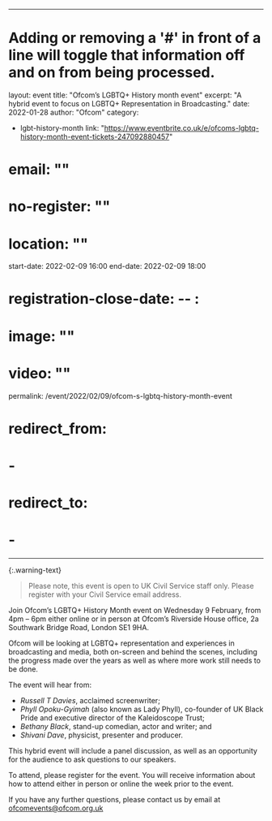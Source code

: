   ---
# Adding or removing a '#' in front of a line will toggle that information off and on from being processed. 

layout: event
title: "Ofcom’s LGBTQ+ History month event"
excerpt: "A hybrid event to focus on LGBTQ+ Representation in Broadcasting."
date: 2022-01-28
author: "Ofcom"
category: 
- lgbt-history-month
link: "https://www.eventbrite.co.uk/e/ofcoms-lgbtq-history-month-event-tickets-247092880457"
# email: ""
# no-register: ""
# location: ""
start-date: 2022-02-09 16:00
end-date: 2022-02-09 18:00
# registration-close-date: -- :
# image: ""
# video: ""
permalink: /event/2022/02/09/ofcom-s-lgbtq-history-month-event
# redirect_from: 
# - 
# redirect_to: 
# - 
---

{:.warning-text}
> Please note, this event is open to UK Civil Service staff only. Please register with your Civil Service email address.

Join Ofcom’s LGBTQ+ History Month event on Wednesday 9 February, from 4pm – 6pm either online or in person at Ofcom’s Riverside House office, 2a Southwark Bridge Road, London SE1 9HA.

Ofcom will be looking at LGBTQ+ representation and experiences in broadcasting and media, both on-screen and behind the scenes, including the progress made over the years as well as where more work still needs to be done.

The event will hear from:

- *Russell T Davies*, acclaimed screenwriter;
- *Phyll Opoku-Gyimah* (also known as Lady Phyll), co-founder of UK Black Pride and executive director of the Kaleidoscope Trust;
- *Bethany Black*, stand-up comedian, actor and writer; and
- *Shivani Dave*, physicist, presenter and producer.
 
This hybrid event will include a panel discussion, as well as an opportunity for the audience to ask questions to our speakers.

To attend, please register for the event. You will receive information about how to attend either in person or online the week prior to the event.

If you have any further questions, please contact us by email at <ofcomevents@ofcom.org.uk>
